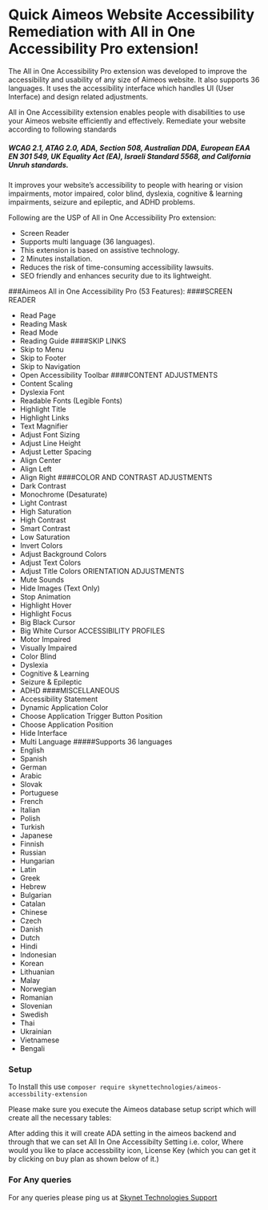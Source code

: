 # Quick Aimeos Website Accessibility Remediation with All in One Accessibility Pro extension!


The All in One Accessibility Pro extension was developed to improve the accessibility and usability of any size of Aimeos website. It also supports 36 languages. It uses the accessibility interface which handles UI (User Interface) and design related adjustments.

All in One Accessibility extension enables people with disabilities to use your Aimeos website efficiently and effectively. Remediate your website according 
to following standards
##### WCAG 2.1, ATAG 2.0, ADA, Section 508, Australian DDA, European EAA EN 301 549, UK Equality Act (EA), Israeli Standard 5568, and California Unruh standards. 
It improves your website’s accessibility to people with hearing or vision impairments, motor impaired, color blind, dyslexia, cognitive & learning impairments, seizure and epileptic, and ADHD problems.

Following are the USP of All in One Accessibility Pro extension:

- Screen Reader
- Supports multi language (36 languages).
- This extension is based on assistive technology.
- 2 Minutes installation.
- Reduces the risk of time-consuming accessibility lawsuits.
- SEO friendly and enhances security due to its lightweight.

###Aimeos All in One Accessibility Pro (53 Features):
####SCREEN READER
- Read Page
- Reading Mask
- Read Mode
- Reading Guide
####SKIP LINKS
- Skip to Menu
- Skip to Footer
- Skip to Navigation
- Open Accessibility Toolbar
####CONTENT ADJUSTMENTS
- Content Scaling
- Dyslexia Font
- Readable Fonts (Legible Fonts)
- Highlight Title
- Highlight Links
- Text Magnifier
- Adjust Font Sizing
- Adjust Line Height
- Adjust Letter Spacing
- Align Center
- Align Left
- Align Right
####COLOR AND CONTRAST ADJUSTMENTS
- Dark Contrast
- Monochrome (Desaturate)
- Light Contrast
- High Saturation
- High Contrast
- Smart Contrast
- Low Saturation
- Invert Colors
- Adjust Background Colors
- Adjust Text Colors
- Adjust Title Colors
  ORIENTATION ADJUSTMENTS
- Mute Sounds
- Hide Images (Text Only)
- Stop Animation
- Highlight Hover
- Highlight Focus
- Big Black Cursor
- Big White Cursor
  ACCESSIBILITY PROFILES
- Motor Impaired
- Visually Impaired
- Color Blind
- Dyslexia
- Cognitive & Learning
- Seizure & Epileptic
- ADHD
####MISCELLANEOUS
- Accessibility Statement
- Dynamic Application Color
- Choose Application Trigger Button Position
- Choose Application Position
- Hide Interface
- Multi Language
#####Supports 36 languages
- English
- Spanish
- German
- Arabic
- Slovak
- Portuguese
- French
- Italian
- Polish
- Turkish
- Japanese
- Finnish
- Russian
- Hungarian
- Latin
- Greek
- Hebrew
- Bulgarian
- Catalan
- Chinese
- Czech
- Danish
- Dutch
- Hindi
- Indonesian
- Korean
- Lithuanian
- Malay
- Norwegian
- Romanian
- Slovenian
- Swedish
- Thai
- Ukrainian
- Vietnamese
- Bengali
### Setup

To Install this use `composer require skynettechnologies/aimeos-accessbility-extension`

Please make sure you execute the Aimeos database setup script which will create all the necessary tables:



After adding this it will create ADA setting in the aimeos backend and through that we can set All In One Accessibilty Setting i.e. color, Where would you like to place accessbility icon, License Key (which you can get it by clicking on buy plan as shown below of it.)

### For Any queries
For any queries please ping us at [Skynet Technologies Support](mailto:aimeos@skynettechnologies.com)

